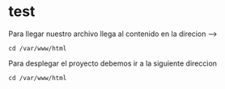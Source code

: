 # test
Para llegar nuestro archivo llega al contenido en la direcion --> 
```
cd /var/www/html
```
Para desplegar el proyecto debemos ir a la siguiente direccion

```
cd /var/www/html
```